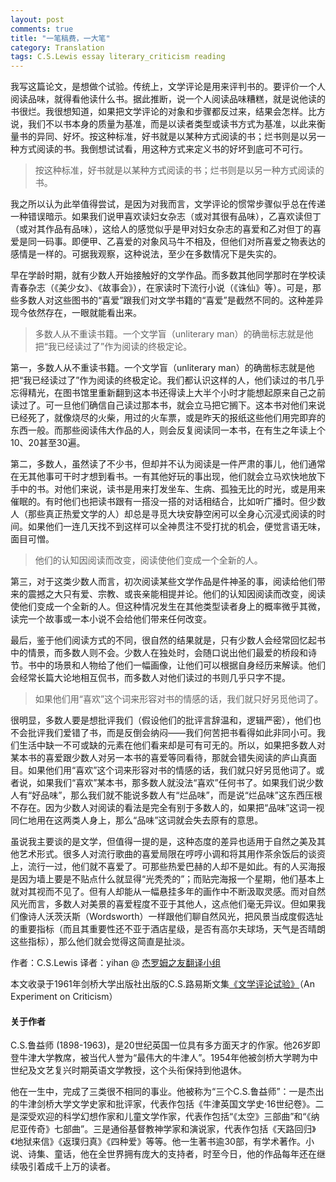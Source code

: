 ```yaml
---
layout: post
comments: true
title: "一笔稿费，一大笔"
category: Translation
tags: C.S.Lewis essay literary_criticism reading
---
```


我写这篇论文，是想做个试验。传统上，文学评论是用来评判书的。要评价一个人阅读品味，就得看他读什么书。据此推断，说一个人阅读品味糟糕，就是说他读的书很烂。我很想知道，如果把文学评论的对象和步骤都反过来，结果会怎样。比方说，我们不以书本身的质量为基准，而是以读者类型或读书方式为基准，以此来衡量书的异同、好坏。按这种标准，好书就是以某种方式阅读的书；烂书则是以另一种方式阅读的书。我倒想试试看，用这种方式来定义书的好坏到底可不可行。

>按这种标准，好书就是以某种方式阅读的书；烂书则是以另一种方式阅读的书。

我之所以认为此举值得尝试，是因为对我而言，文学评论的惯常步骤似乎总在传递一种错误暗示。如果我们说甲喜欢读妇女杂志（或对其很有品味），乙喜欢读但丁（或对其作品有品味），这给人的感觉似乎是甲对妇女杂志的喜爱和乙对但丁的喜爱是同一码事。即便甲、乙喜爱的对象风马牛不相及，但他们对所喜爱之物表达的感情是一样的。可据我观察，这种说法，至少在多数情况下是失实的。

早在学龄时期，就有少数人开始接触好的文学作品。而多数其他同学那时在学校读青春杂志（《美少女》、《故事会》），在家读时下流行小说（《诛仙》等）。可是，那些多数人对这些图书的“喜爱”跟我们对文学书籍的“喜爱”是截然不同的。这种差异现今依然存在，一眼就能看出来。

>多数人从不重读书籍。一个文学盲（unliterary man）的确凿标志就是他把“我已经读过了”作为阅读的终极定论。

第一，多数人从不重读书籍。一个文学盲（unliterary man）的确凿标志就是他把“我已经读过了”作为阅读的终极定论。我们都认识这样的人，他们读过的书几乎忘得精光，在图书馆里重新翻到这本书还得读上大半个小时才能想起原来自己之前读过了。可一旦他们确信自己读过那本书，就会立马把它搁下。这本书对他们来说已经死了，就像烧尽的火柴，用过的火车票，或是昨天的报纸这些他们用完即弃的东西一般。而那些阅读伟大作品的人，则会反复阅读同一本书，在有生之年读上个10、20甚至30遍。

第二，多数人，虽然读了不少书，但却并不认为阅读是一件严肃的事儿，他们通常在无其他事可干时才想到看书。一有其他好玩的事出现，他们就会立马欢快地放下手中的书。对他们来说，读书是用来打发坐车、生病、孤独无比的时光，或是用来催眠的。有时他们也把读书跟有一搭没一搭的对话相结合，比如听广播时。但少数人（那些真正热爱文学的人）却总是寻觅大块安静空闲可以全身心沉浸式阅读的时间。如果他们一连几天找不到这样可以全神贯注不受打扰的机会，便觉言语无味，面目可憎。

>他们的认知因阅读而改变，阅读使他们变成一个全新的人。

第三，对于这类少数人而言，初次阅读某些文学作品是件神圣的事，阅读给他们带来的震撼之大只有爱、宗教、或丧亲能相提并论。他们的认知因阅读而改变，阅读使他们变成一个全新的人。但这种情况发生在其他类型读者身上的概率微乎其微，读完一个故事或一本小说不会给他们带来任何改变。

最后，鉴于他们阅读方式的不同，很自然的结果就是，只有少数人会经常回忆起书中的情景，而多数人则不会。少数人在独处时，会随口说出他们最爱的桥段和诗节。书中的场景和人物给了他们一幅画像，让他们可以根据自身经历来解读。他们会经常长篇大论地相互侃书，而多数人对他们读过的书则几乎只字不提。

>如果他们用“喜欢”这个词来形容对书的情感的话，我们就只好另觅他词了。

很明显，多数人要是想批评我们（假设他们的批评言辞温和，逻辑严密），他们也不会批评我们爱错了书，而是反倒会纳闷——我们何苦把书看得如此非同小可。我们生活中缺一不可或缺的元素在他们看来却是可有可无的。所以，如果把多数人对某本书的喜爱跟少数人对另一本书的喜爱等同看待，那就会错失阅读的庐山真面目。如果他们用“喜欢”这个词来形容对书的情感的话，我们就只好另觅他词了。或者说，如果我们“喜欢”某本书，那多数人就没法“喜欢”任何书了。如果我们说少数人有“好品味”，那么我们就不能说多数人有“烂品味”，而是说“烂品味”这东西压根不存在。因为少数人对阅读的看法是完全有别于多数人的，如果把“品味”这词一视同仁地用在这两类人身上，那么“品味”这词就会失去原有的意思。

虽说我主要谈的是文学，但值得一提的是，这种态度的差异也适用于自然之美及其他艺术形式。很多人对流行歌曲的喜爱局限在哼哼小调和将其用作茶余饭后的谈资上，流行一过，他们就不喜爱了。可那些热爱巴赫的人却不是如此。有的人买海报是因为墙上要是不贴点什么就显得“光秃秃的”；而贴完海报一个星期，他们基本上就对其视而不见了。但有人却能从一幅悬挂多年的画作中不断汲取灵感。而对自然风光而言，多数人对美景的喜爱程度不亚于其他人，这点他们毫无异议。但如果我们像诗人沃茨沃斯（Wordsworth）一样跟他们聊自然风光，把风景当成度假选址的重要指标（而且其重要性还不亚于酒店星级，是否有高尔夫球场，天气是否晴朗这些指标），那么他们就会觉得这简直是扯淡。

作者：C.S.Lewis
译者：yihan @ [杰罗姆之友翻译小组](http://i.youku.com/jeromefellows)

本文收录于1961年剑桥大学出版社出版的C.S.路易斯文集[《文学评论试验》](http://book.douban.com/subject/10597196/)（An Experiment on Criticism）

#### 关于作者
C.S.鲁益师 (1898-1963)，是20世纪英国一位具有多方面天才的作家。他26岁即登牛津大学教席，被当代人誉为“最伟大的牛津人”。1954年他被剑桥大学聘为中世纪及文艺复兴时期英语文学教授，这个头衔保持到他退休。

他在一生中，完成了三类很不相同的事业。他被称为“三个C.S.鲁益师”：一是杰出的牛津剑桥大学文学史家和批评家，代表作包括《牛津英国文学史·16世纪卷》。二是深受欢迎的科学幻想作家和儿童文学作家，代表作包括“《太空》三部曲”和“《纳尼亚传奇》七部曲”。三是通俗基督教神学家和演说家，代表作包括《天路回归》《地狱来信》《返璞归真》《四种爱》等等。他一生著书逾30部，有学术著作。小说、诗集、童话，他在全世界拥有庞大的支持者，时至今日，他的作品每年还在继续吸引着成千上万的读者。
